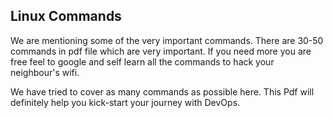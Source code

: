 ## Linux Commands
We are mentioning some of the very important commands. There are  30-50 commands in pdf file which are very important. If you need more you are free feel to google and self learn all the commands to hack your neighbour's wifi.

We have tried to cover as many commands as possible here. This Pdf will definitely help you kick-start your journey with DevOps.
